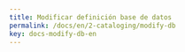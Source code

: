 ```yaml
---
title: Modificar definición base de datos
permalink: /docs/en/2-cataloging/modify-db
key: docs-modify-db-en
---
```

